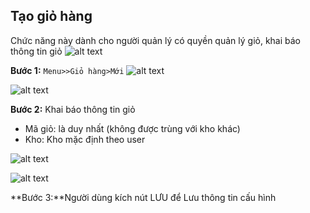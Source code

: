 ## Tạo giỏ hàng
Chức năng này dành cho người quản lý có quyền quản lý giỏ, khai báo thông tin giỏ
![alt text](image-11.png)

**Bước 1:** ```Menu>>Giỏ hàng>Mới```
![alt text](image-9.png)

![alt text](image-12.png)

**Bước 2:** Khai báo thông tin giỏ
+ Mã giỏ: là duy nhất (không được trùng với kho khác)
+ Kho: Kho mặc định theo user

![alt text](image-13.png)

![alt text](image-14.png)

**Bước 3:**Người dùng kích nút LƯU để Lưu thông tin cấu hình
